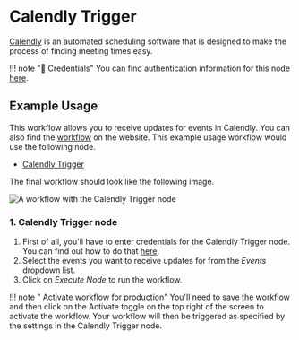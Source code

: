 # Calendly Trigger

[Calendly](https://calendly.com/) is an automated scheduling software that is designed to make the process of finding meeting times easy.

!!! note "🔑 Credentials"
    You can find authentication information for this node [here](/workflow/integrations/credentials/calendly/).



## Example Usage

This workflow allows you to receive updates for events in Calendly. You can also find the [workflow](https://WF².io/workflows/540) on the website. This example usage workflow would use the following node.
- [Calendly Trigger]()

The final workflow should look like the following image.

![A workflow with the Calendly Trigger node](/_images/integrations/trigger-nodes/calendlytrigger/workflow.png)


### 1. Calendly Trigger node

1. First of all, you'll have to enter credentials for the Calendly Trigger node. You can find out how to do that [here](/workflow/integrations/credentials/calendly/).
2. Select the events you want to receive updates for from the *Events* dropdown list.
3. Click on *Execute Node* to run the workflow.

!!! note " Activate workflow for production"
    You'll need to save the workflow and then click on the Activate toggle on the top right of the screen to activate the workflow. Your workflow will then be triggered as specified by the settings in the Calendly Trigger node.

